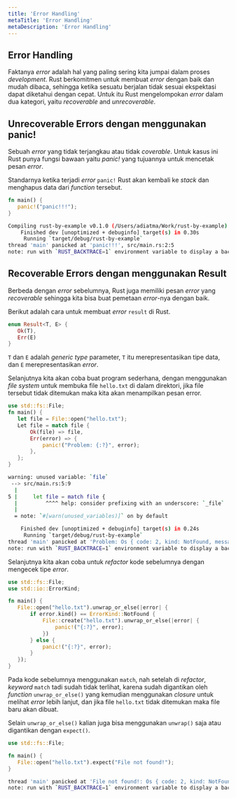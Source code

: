 ```yaml
---
title: 'Error Handling'
metaTitle: 'Error Handling'
metaDescription: 'Error Handling'
---
```


## Error Handling

Faktanya _error_ adalah hal yang paling sering kita jumpai dalam proses _development_. Rust berkomitmen untuk membuat _error_ dengan baik dan mudah dibaca, sehingga ketika sesuatu berjalan tidak sesuai ekspektasi dapat diketahui dengan cepat. Untuk itu Rust mengelompokan _error_ dalam dua kategori, yaitu _recoverable_ and _unrecoverable_.

## Unrecoverable Errors dengan menggunakan panic!

Sebuah _error_ yang tidak terjangkau atau tidak _coverable_. Untuk kasus ini Rust punya fungsi bawaan yaitu _panic!_ yang tujuannya untuk mencetak pesan _error_.

Standarnya ketika terjadi _error_ `panic!` Rust akan kembali ke _stack_ dan menghapus data dari _function_ tersebut.

```rust
fn main() {
   panic!("panic!!!");
}
```

```bash
Compiling rust-by-example v0.1.0 (/Users/adiatma/Work/rust-by-example)
    Finished dev [unoptimized + debuginfo] target(s) in 0.30s
     Running `target/debug/rust-by-example`
thread 'main' panicked at 'panic!!!', src/main.rs:2:5
note: run with `RUST_BACKTRACE=1` environment variable to display a backtrace.
```

## Recoverable Errors dengan menggunakan Result

Berbeda dengan _error_ sebelumnya, Rust juga memiliki pesan _error_ yang _recoverable_ sehingga kita bisa buat pemetaan _error_-nya dengan baik.

Berikut adalah cara untuk membuat _error_ `result` di Rust.

```rust
enum Result<T, E> {
   Ok(T),
   Err(E)
}
```

`T` dan `E` adalah _generic type_ parameter, `T` itu merepresentasikan tipe data, dan `E` merepresentasikan _error_.

Selanjutnya kita akan coba buat program sederhana, dengan menggunakan _file system_ untuk membuka file `hello.txt` di dalam direktori, jika file tersebut tidak ditemukan maka kita akan menampilkan pesan error.

```rust
use std::fs::File;
fn main() {
   let file = File::open("hello.txt");
   Let file = match file {
       Ok(file) => file,
       Err(error) => {
           panic!("Problem: {:?}", error);
       },
   };
}
```

```bash
warning: unused variable: `file`
 --> src/main.rs:5:9
  |
5 |     let file = match file {
  |         ^^^^ help: consider prefixing with an underscore: `_file`
  |
  = note: `#[warn(unused_variables)]` on by default

    Finished dev [unoptimized + debuginfo] target(s) in 0.24s
     Running `target/debug/rust-by-example`
thread 'main' panicked at 'Problem: Os { code: 2, kind: NotFound, message: "No such file or directory" }', src/main.rs:8:13
note: run with `RUST_BACKTRACE=1` environment variable to display a backtrace.
```

Selanjutnya kita akan coba untuk _refactor_ kode sebelumnya dengan mengecek tipe _error_.

```rust
use std::fs::File;
use std::io::ErrorKind;

fn main() {
   File::open("hello.txt").unwrap_or_else(|error| {
       if error.kind() == ErrorKind::NotFound {
           File::create("hello.txt").unwrap_or_else(|error| {
               panic!("{:?}", error);
           })
       } else {
           panic!("{:?}", error);
       }
   });
}
```

Pada kode sebelumnya menggunakan `match`, nah setelah di _refactor_, _keyword_ `match` tadi sudah tidak terlihat, karena sudah digantikan oleh _function_ `unwrap_or_else()` yang kemudian menggunakan _closure_ untuk melihat _error_ lebih lanjut, dan jika file `hello.txt` tidak ditemukan maka file baru akan dibuat.

Selain `unwrap_or_else()` kalian juga bisa menggunakan `unwrap()` saja atau digantikan dengan `expect()`.

```rust
use std::fs::File;

fn main() {
   File::open("hello.txt").expect("File not found!");
}
```

```bash
thread 'main' panicked at 'File not found!: Os { code: 2, kind: NotFound, message: "No such file or directory" }', src/libcore/result.rs:1188:5
note: run with `RUST_BACKTRACE=1` environment variable to display a backtrace.
```
